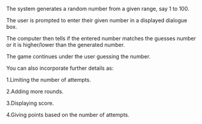 The system generates a random number from a given range, say 1 to 100.

The user is prompted to enter their given number in a displayed dialogue box.

The computer then tells if the entered number matches the guesses number or it is higher/lower than the generated number.

The game continues under the user guessing the number.

You can also incorporate further details as:

1.Limiting the number of attempts.

2.Adding more rounds.

3.Displaying score.

4.Giving points based on the number of attempts.
